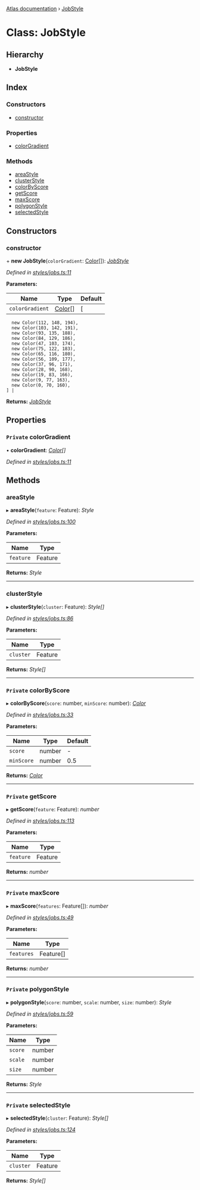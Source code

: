 [Atlas documentation](../globals.md) › [JobStyle](jobstyle.md)

# Class: JobStyle

## Hierarchy

* **JobStyle**

## Index

### Constructors

* [constructor](jobstyle.md#constructor)

### Properties

* [colorGradient](jobstyle.md#private-colorgradient)

### Methods

* [areaStyle](jobstyle.md#areastyle)
* [clusterStyle](jobstyle.md#clusterstyle)
* [colorByScore](jobstyle.md#private-colorbyscore)
* [getScore](jobstyle.md#private-getscore)
* [maxScore](jobstyle.md#private-maxscore)
* [polygonStyle](jobstyle.md#private-polygonstyle)
* [selectedStyle](jobstyle.md#private-selectedstyle)

## Constructors

###  constructor

\+ **new JobStyle**(`colorGradient`: [Color](color.md)[]): *[JobStyle](jobstyle.md)*

*Defined in [styles/jobs.ts:11](https://github.com/chronark/atlas/blob/88749ce/src/styles/jobs.ts#L11)*

**Parameters:**

Name | Type | Default |
------ | ------ | ------ |
`colorGradient` | [Color](color.md)[] | [
      new Color(112, 148, 194),
      new Color(103, 142, 191),
      new Color(93, 135, 188),
      new Color(84, 129, 186),
      new Color(47, 103, 174),
      new Color(75, 122, 183),
      new Color(65, 116, 180),
      new Color(56, 109, 177),
      new Color(37, 96, 171),
      new Color(28, 90, 168),
      new Color(19, 83, 166),
      new Color(9, 77, 163),
      new Color(0, 70, 160),
    ] |

**Returns:** *[JobStyle](jobstyle.md)*

## Properties

### `Private` colorGradient

• **colorGradient**: *[Color](color.md)[]*

*Defined in [styles/jobs.ts:11](https://github.com/chronark/atlas/blob/88749ce/src/styles/jobs.ts#L11)*

## Methods

###  areaStyle

▸ **areaStyle**(`feature`: Feature): *Style*

*Defined in [styles/jobs.ts:100](https://github.com/chronark/atlas/blob/88749ce/src/styles/jobs.ts#L100)*

**Parameters:**

Name | Type |
------ | ------ |
`feature` | Feature |

**Returns:** *Style*

___

###  clusterStyle

▸ **clusterStyle**(`cluster`: Feature): *Style[]*

*Defined in [styles/jobs.ts:86](https://github.com/chronark/atlas/blob/88749ce/src/styles/jobs.ts#L86)*

**Parameters:**

Name | Type |
------ | ------ |
`cluster` | Feature |

**Returns:** *Style[]*

___

### `Private` colorByScore

▸ **colorByScore**(`score`: number, `minScore`: number): *[Color](color.md)*

*Defined in [styles/jobs.ts:33](https://github.com/chronark/atlas/blob/88749ce/src/styles/jobs.ts#L33)*

**Parameters:**

Name | Type | Default |
------ | ------ | ------ |
`score` | number | - |
`minScore` | number | 0.5 |

**Returns:** *[Color](color.md)*

___

### `Private` getScore

▸ **getScore**(`feature`: Feature): *number*

*Defined in [styles/jobs.ts:113](https://github.com/chronark/atlas/blob/88749ce/src/styles/jobs.ts#L113)*

**Parameters:**

Name | Type |
------ | ------ |
`feature` | Feature |

**Returns:** *number*

___

### `Private` maxScore

▸ **maxScore**(`features`: Feature[]): *number*

*Defined in [styles/jobs.ts:49](https://github.com/chronark/atlas/blob/88749ce/src/styles/jobs.ts#L49)*

**Parameters:**

Name | Type |
------ | ------ |
`features` | Feature[] |

**Returns:** *number*

___

### `Private` polygonStyle

▸ **polygonStyle**(`score`: number, `scale`: number, `size`: number): *Style*

*Defined in [styles/jobs.ts:59](https://github.com/chronark/atlas/blob/88749ce/src/styles/jobs.ts#L59)*

**Parameters:**

Name | Type |
------ | ------ |
`score` | number |
`scale` | number |
`size` | number |

**Returns:** *Style*

___

### `Private` selectedStyle

▸ **selectedStyle**(`cluster`: Feature): *Style[]*

*Defined in [styles/jobs.ts:124](https://github.com/chronark/atlas/blob/88749ce/src/styles/jobs.ts#L124)*

**Parameters:**

Name | Type |
------ | ------ |
`cluster` | Feature |

**Returns:** *Style[]*
